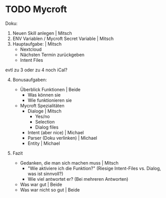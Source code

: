 # TODO Mycroft

Doku: 

1. Neuen Skill anlegen | Mitsch
2. ENV Variablen / Mycroft Secret Variable | Mitsch
3. Hauptaufgabe: | Mitsch
   - Nextcloud
   - Nächsten Termin zurückgeben
   - Intent Files

evtl zu 3 oder zu 4 noch iCal?

4. Bonusaufgaben:
   - Überblick Funktionen | Beide
     - Was können sie
     - Wie funktionieren sie
   - Mycroft Spezialitäten
     - Dialoge | Mitsch
       - Yes/no
       - Selection
       - Dialog files
     - Intent (aber nice) | Michael
     - Parser (Doku verlinken) | Michael
     - Entity | Michael

5. Fazit
   - Gedanken, die man sich machen muss | Mitsch 
     - "Wie aktiviere ich die Funktion?" (Riesige Intent-Files vs. Dialog, was ist sinnvoll?)
     - Wie viel antwortet er? (Bei mehreren Antworten)
   - Was war gut | Beide
   - Was war nicht so gut | Beide

     